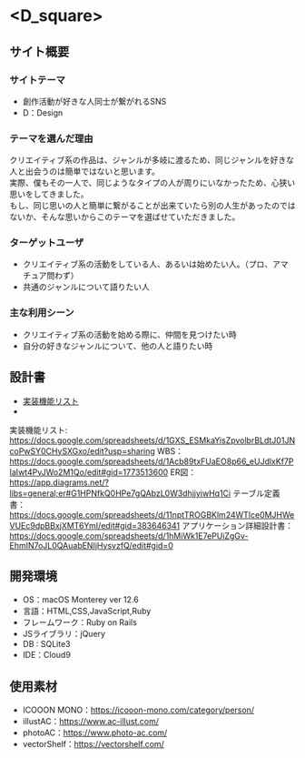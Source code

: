 # <D_square>

## サイト概要
### サイトテーマ
- 創作活動が好きな人同士が繋がれるSNS
- D：Design

### テーマを選んだ理由
クリエイティブ系の作品は、ジャンルが多岐に渡るため、同じジャンルを好きな人と出会うのは簡単ではないと思います。<br>
実際、僕もその一人で、同じようなタイプの人が周りにいなかったため、心狭い思いをしてきました。<br>
もし、同じ思いの人と簡単に繋がることが出来ていたら別の人生があったのではないか、そんな思いからこのテーマを選ばせていただきました。

### ターゲットユーザ
- クリエイティブ系の活動をしている人、あるいは始めたい人。（プロ、アマチュア問わず）
- 共通のジャンルについて語りたい人

### 主な利用シーン
- クリエイティブ系の活動を始める際に、仲間を見つけたい時
- 自分の好きなジャンルについて、他の人と語りたい時

## 設計書
- [実装機能リスト](https://docs.google.com/spreadsheets/d/1GXS_ESMkaYisZpvolbrBLdtJ01JNcoPwSY0CHySXGxo/edit?usp=sharing)
- 
実装機能リスト:　https://docs.google.com/spreadsheets/d/1GXS_ESMkaYisZpvolbrBLdtJ01JNcoPwSY0CHySXGxo/edit?usp=sharing
WBS：　https://docs.google.com/spreadsheets/d/1Acb89txFUaEO8p66_eUJdlxKf7PIaIwt4PvJWo2M1Qo/edit#gid=1773513600
ER図：　https://app.diagrams.net/?libs=general;er#G1HPNfkQ0HPe7gQAbzL0W3dhjjyiwHq1Ci
テーブル定義書：　https://docs.google.com/spreadsheets/d/11nptTROGBKlm24WTlce0MJHWeVUEc9dpBBxjXMT6YmI/edit#gid=383646341
アプリケーション詳細設計書：　https://docs.google.com/spreadsheets/d/1hMiWk1E7ePUiZgGv-EhmIN7oJL0QAuabENIjHysvzfQ/edit#gid=0

## 開発環境
- OS：macOS Monterey ver 12.6
- 言語：HTML,CSS,JavaScript,Ruby
- フレームワーク：Ruby on Rails
- JSライブラリ：jQuery
- DB : SQLite3
- IDE：Cloud9

## 使用素材
- ICOOON MONO：https://icooon-mono.com/category/person/
- illustAC：https://www.ac-illust.com/
- photoAC：https://www.photo-ac.com/
- vectorShelf：https://vectorshelf.com/